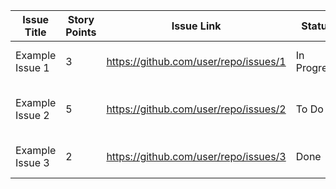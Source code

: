 | Issue Title | Story Points | Issue Link | Status | Assigned To | Assigned On | Completed On | Category | Status Notes |
| --- | --- | --- | --- | --- | --- | --- | --- | --- |
| Example Issue 1 | 3 | https://github.com/user/repo/issues/1 | In Progress | John Doe | 2023-03-01 | - | Bug | Fixing memory leak |
| Example Issue 2 | 5 | https://github.com/user/repo/issues/2 | To Do | Jane Smith | 2023-03-05 | - | Feature | Waiting for design review |
| Example Issue 3 | 2 | https://github.com/user/repo/issues/3 | Done | Abena | 2023-03-08 | 2023-03-10 | Improvement | Tested and verified |
